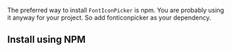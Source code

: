 The preferred way to install `FontIconPicker` is npm. You are probably using it
anyway for your project. So add fonticonpicker as your dependency.

## Install using NPM

```bash
